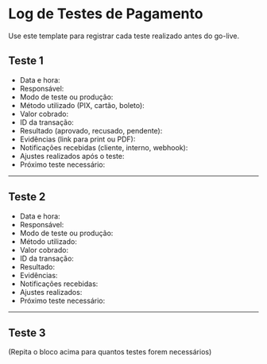 # Log de Testes de Pagamento

Use este template para registrar cada teste realizado antes do go-live.

## Teste 1

- Data e hora:
- Responsável:
- Modo de teste ou produção:
- Método utilizado (PIX, cartão, boleto):
- Valor cobrado:
- ID da transação:
- Resultado (aprovado, recusado, pendente):
- Evidências (link para print ou PDF):
- Notificações recebidas (cliente, interno, webhook):
- Ajustes realizados após o teste:
- Próximo teste necessário:

---

## Teste 2

- Data e hora:
- Responsável:
- Modo de teste ou produção:
- Método utilizado:
- Valor cobrado:
- ID da transação:
- Resultado:
- Evidências:
- Notificações recebidas:
- Ajustes realizados:
- Próximo teste necessário:

---

## Teste 3

(Repita o bloco acima para quantos testes forem necessários)

